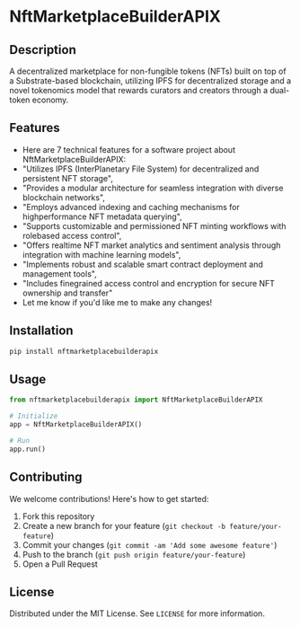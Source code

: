 # NftMarketplaceBuilderAPIX

## Description

A decentralized marketplace for non-fungible tokens (NFTs) built on top of a Substrate-based blockchain, utilizing IPFS for decentralized storage and a novel tokenomics model that rewards curators and creators through a dual-token economy.

## Features

- Here are 7 technical features for a software project about NftMarketplaceBuilderAPIX:
- "Utilizes IPFS (InterPlanetary File System) for decentralized and persistent NFT storage",
- "Provides a modular architecture for seamless integration with diverse blockchain networks",
- "Employs advanced indexing and caching mechanisms for highperformance NFT metadata querying",
- "Supports customizable and permissioned NFT minting workflows with rolebased access control",
- "Offers realtime NFT market analytics and sentiment analysis through integration with machine learning models",
- "Implements robust and scalable smart contract deployment and management tools",
- "Includes finegrained access control and encryption for secure NFT ownership and transfer"
- Let me know if you'd like me to make any changes!
## Installation

```bash
pip install nftmarketplacebuilderapix
```

## Usage

```python
from nftmarketplacebuilderapix import NftMarketplaceBuilderAPIX

# Initialize
app = NftMarketplaceBuilderAPIX()

# Run
app.run()
```

## Contributing

We welcome contributions! Here's how to get started:

1. Fork this repository
2. Create a new branch for your feature (`git checkout -b feature/your-feature`)
3. Commit your changes (`git commit -am 'Add some awesome feature'`)
4. Push to the branch (`git push origin feature/your-feature`)
5. Open a Pull Request

## License

Distributed under the MIT License. See `LICENSE` for more information.
